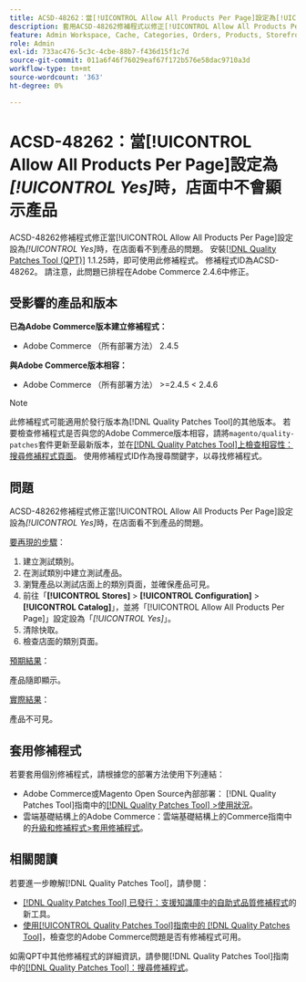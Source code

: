 ```yaml
---
title: ACSD-48262：當[!UICONTROL Allow All Products Per Page]設定為[!UICONTROL Yes]時，店面中不會顯示產品
description: 套用ACSD-48262修補程式以修正[!UICONTROL Allow All Products Per Page]設定設為[!UICONTROL Yes]時店面中看不到產品的Adobe Commerce問題。
feature: Admin Workspace, Cache, Categories, Orders, Products, Storefront
role: Admin
exl-id: 733ac476-5c3c-4cbe-88b7-f436d15f1c7d
source-git-commit: 011a6f46f76029eaf67f172b576e58dac9710a3d
workflow-type: tm+mt
source-wordcount: '363'
ht-degree: 0%

---
```


# ACSD-48262：當[!UICONTROL Allow All Products Per Page]設定為&#x200B;*[!UICONTROL Yes]*&#x200B;時，店面中不會顯示產品

ACSD-48262修補程式修正當[!UICONTROL Allow All Products Per Page]設定設為&#x200B;*[!UICONTROL Yes]*&#x200B;時，在店面看不到產品的問題。 安裝[[!DNL Quality Patches Tool (QPT)]](https://experienceleague.adobe.com/en/docs/commerce-operations/tools/quality-patches-tool/quality-patches-tool-to-self-serve-quality-patches) 1.1.25時，即可使用此修補程式。 修補程式ID為ACSD-48262。 請注意，此問題已排程在Adobe Commerce 2.4.6中修正。

## 受影響的產品和版本

**已為Adobe Commerce版本建立修補程式：**

* Adobe Commerce （所有部署方法） 2.4.5

**與Adobe Commerce版本相容：**

* Adobe Commerce （所有部署方法） >=2.4.5 &lt; 2.4.6

>[!NOTE]
>
>此修補程式可能適用於發行版本為[!DNL Quality Patches Tool]的其他版本。 若要檢查修補程式是否與您的Adobe Commerce版本相容，請將`magento/quality-patches`套件更新至最新版本，並在[[!DNL Quality Patches Tool]上檢查相容性：搜尋修補程式頁面](https://experienceleague.adobe.com/tools/commerce-quality-patches/index.html)。 使用修補程式ID作為搜尋關鍵字，以尋找修補程式。

## 問題

ACSD-48262修補程式修正當[!UICONTROL Allow All Products Per Page]設定設為&#x200B;*[!UICONTROL Yes]*&#x200B;時，在店面看不到產品的問題。

<u>要再現的步驟</u>：

1. 建立測試類別。
1. 在測試類別中建立測試產品。
1. 瀏覽產品以測試店面上的類別頁面，並確保產品可見。
1. 前往「**[!UICONTROL Stores]** > **[!UICONTROL Configuration]** > **[!UICONTROL Catalog]**」，並將「[!UICONTROL Allow All Products Per Page]」設定設為「*[!UICONTROL Yes]*」。
1. 清除快取。
1. 檢查店面的類別頁面。

<u>預期結果</u>：

產品隨即顯示。

<u>實際結果</u>：

產品不可見。

## 套用修補程式

若要套用個別修補程式，請根據您的部署方法使用下列連結：

* Adobe Commerce或Magento Open Source內部部署： [!DNL Quality Patches Tool]指南中的[[!DNL Quality Patches Tool] >使用狀況](/help/tools/quality-patches-tool/usage.md)。
* 雲端基礎結構上的Adobe Commerce：雲端基礎結構上的Commerce指南中的[升級和修補程式>套用修補程式](https://experienceleague.adobe.com/docs/commerce-cloud-service/user-guide/develop/upgrade/apply-patches.html)。


## 相關閱讀

若要進一步瞭解[!DNL Quality Patches Tool]，請參閱：

* [[!DNL Quality Patches Tool] 已發行：支援知識庫中的自助式品質修補程式](https://experienceleague.adobe.com/en/docs/commerce-operations/tools/quality-patches-tool/quality-patches-tool-to-self-serve-quality-patches)的新工具。
* [使用[!UICONTROL Quality Patches Tool]指南中的 [!DNL Quality Patches Tool]](/help/tools/quality-patches-tool/patches-available-in-qpt/check-patch-for-magento-issue-with-magento-quality-patches.md)，檢查您的Adobe Commerce問題是否有修補程式可用。


如需QPT中其他修補程式的詳細資訊，請參閱[!DNL Quality Patches Tool]指南中的[[!DNL Quality Patches Tool]：搜尋修補程式](https://experienceleague.adobe.com/tools/commerce-quality-patches/index.html)。
